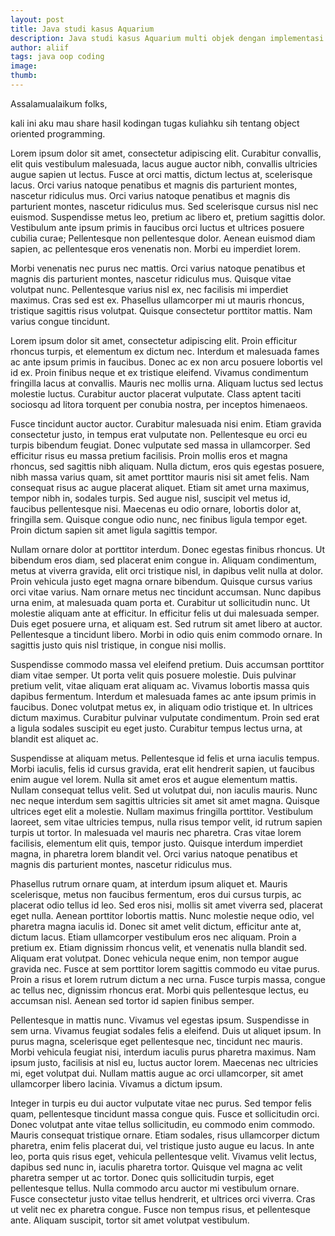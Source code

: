 ```yaml
---
layout: post
title: Java studi kasus Aquarium
description: Java studi kasus Aquarium multi objek dengan implementasi inheritance dan polymorphism.
author: aliif
tags: java oop coding
image: 
thumb: 
---
```


Assalamualaikum folks,

kali ini aku mau share hasil kodingan tugas kuliahku sih tentang object oriented programming.

Lorem ipsum dolor sit amet, consectetur adipiscing elit. Curabitur convallis, elit quis vestibulum malesuada, lacus augue auctor nibh, convallis ultricies augue sapien ut lectus. Fusce at orci mattis, dictum lectus at, scelerisque lacus. Orci varius natoque penatibus et magnis dis parturient montes, nascetur ridiculus mus. Orci varius natoque penatibus et magnis dis parturient montes, nascetur ridiculus mus. Sed scelerisque cursus nisl nec euismod. Suspendisse metus leo, pretium ac libero et, pretium sagittis dolor. Vestibulum ante ipsum primis in faucibus orci luctus et ultrices posuere cubilia curae; Pellentesque non pellentesque dolor. Aenean euismod diam sapien, ac pellentesque eros venenatis non. Morbi eu imperdiet lorem.

Morbi venenatis nec purus nec mattis. Orci varius natoque penatibus et magnis dis parturient montes, nascetur ridiculus mus. Quisque vitae volutpat nunc. Pellentesque varius nisl ex, nec facilisis mi imperdiet maximus. Cras sed est ex. Phasellus ullamcorper mi ut mauris rhoncus, tristique sagittis risus volutpat. Quisque consectetur porttitor mattis. Nam varius congue tincidunt.

Lorem ipsum dolor sit amet, consectetur adipiscing elit. Proin efficitur rhoncus turpis, et elementum ex dictum nec. Interdum et malesuada fames ac ante ipsum primis in faucibus. Donec ac ex non arcu posuere lobortis vel id ex. Proin finibus neque et ex tristique eleifend. Vivamus condimentum fringilla lacus at convallis. Mauris nec mollis urna. Aliquam luctus sed lectus molestie luctus. Curabitur auctor placerat vulputate. Class aptent taciti sociosqu ad litora torquent per conubia nostra, per inceptos himenaeos.

Fusce tincidunt auctor auctor. Curabitur malesuada nisi enim. Etiam gravida consectetur justo, in tempus erat vulputate non. Pellentesque eu orci eu turpis bibendum feugiat. Donec vulputate sed massa in ullamcorper. Sed efficitur risus eu massa pretium facilisis. Proin mollis eros et magna rhoncus, sed sagittis nibh aliquam. Nulla dictum, eros quis egestas posuere, nibh massa varius quam, sit amet porttitor mauris nisi sit amet felis. Nam consequat risus ac augue placerat aliquet. Etiam sit amet urna maximus, tempor nibh in, sodales turpis. Sed augue nisl, suscipit vel metus id, faucibus pellentesque nisi. Maecenas eu odio ornare, lobortis dolor at, fringilla sem. Quisque congue odio nunc, nec finibus ligula tempor eget. Proin dictum sapien sit amet ligula sagittis tempor.

Nullam ornare dolor at porttitor interdum. Donec egestas finibus rhoncus. Ut bibendum eros diam, sed placerat enim congue in. Aliquam condimentum, metus at viverra gravida, elit orci tristique nisl, in dapibus velit nulla at dolor. Proin vehicula justo eget magna ornare bibendum. Quisque cursus varius orci vitae varius. Nam ornare metus nec tincidunt accumsan. Nunc dapibus urna enim, at malesuada quam porta et. Curabitur ut sollicitudin nunc. Ut molestie aliquam ante at efficitur. In efficitur felis ut dui malesuada semper. Duis eget posuere urna, et aliquam est. Sed rutrum sit amet libero at auctor. Pellentesque a tincidunt libero. Morbi in odio quis enim commodo ornare. In sagittis justo quis nisl tristique, in congue nisi mollis.

Suspendisse commodo massa vel eleifend pretium. Duis accumsan porttitor diam vitae semper. Ut porta velit quis posuere molestie. Duis pulvinar pretium velit, vitae aliquam erat aliquam ac. Vivamus lobortis massa quis dapibus fermentum. Interdum et malesuada fames ac ante ipsum primis in faucibus. Donec volutpat metus ex, in aliquam odio tristique et. In ultrices dictum maximus. Curabitur pulvinar vulputate condimentum. Proin sed erat a ligula sodales suscipit eu eget justo. Curabitur tempus lectus urna, at blandit est aliquet ac.

Suspendisse at aliquam metus. Pellentesque id felis et urna iaculis tempus. Morbi iaculis, felis id cursus gravida, erat elit hendrerit sapien, ut faucibus enim augue vel lorem. Nulla sit amet eros et augue elementum mattis. Nullam consequat tellus velit. Sed ut volutpat dui, non iaculis mauris. Nunc nec neque interdum sem sagittis ultricies sit amet sit amet magna. Quisque ultrices eget elit a molestie. Nullam maximus fringilla porttitor. Vestibulum laoreet, sem vitae ultricies tempus, nulla risus tempor velit, id rutrum sapien turpis ut tortor. In malesuada vel mauris nec pharetra. Cras vitae lorem facilisis, elementum elit quis, tempor justo. Quisque interdum imperdiet magna, in pharetra lorem blandit vel. Orci varius natoque penatibus et magnis dis parturient montes, nascetur ridiculus mus.

Phasellus rutrum ornare quam, at interdum ipsum aliquet et. Mauris scelerisque, metus non faucibus fermentum, eros dui cursus turpis, ac placerat odio tellus id leo. Sed eros nisi, mollis sit amet viverra sed, placerat eget nulla. Aenean porttitor lobortis mattis. Nunc molestie neque odio, vel pharetra magna iaculis id. Donec sit amet velit dictum, efficitur ante at, dictum lacus. Etiam ullamcorper vestibulum eros nec aliquam. Proin a pretium ex. Etiam dignissim rhoncus velit, et venenatis nulla blandit sed. Aliquam erat volutpat. Donec vehicula neque enim, non tempor augue gravida nec. Fusce at sem porttitor lorem sagittis commodo eu vitae purus. Proin a risus et lorem rutrum dictum a nec urna. Fusce turpis massa, congue ac tellus nec, dignissim rhoncus erat. Morbi quis pellentesque lectus, eu accumsan nisl. Aenean sed tortor id sapien finibus semper.

Pellentesque in mattis nunc. Vivamus vel egestas ipsum. Suspendisse in sem urna. Vivamus feugiat sodales felis a eleifend. Duis ut aliquet ipsum. In purus magna, scelerisque eget pellentesque nec, tincidunt nec mauris. Morbi vehicula feugiat nisi, interdum iaculis purus pharetra maximus. Nam ipsum justo, facilisis at nisl eu, luctus auctor lorem. Maecenas nec ultricies mi, eget volutpat dui. Nullam mattis augue ac orci ullamcorper, sit amet ullamcorper libero lacinia. Vivamus a dictum ipsum.

Integer in turpis eu dui auctor vulputate vitae nec purus. Sed tempor felis quam, pellentesque tincidunt massa congue quis. Fusce et sollicitudin orci. Donec volutpat ante vitae tellus sollicitudin, eu commodo enim commodo. Mauris consequat tristique ornare. Etiam sodales, risus ullamcorper dictum pharetra, enim felis placerat dui, vel tristique justo augue eu lacus. In ante leo, porta quis risus eget, vehicula pellentesque velit. Vivamus velit lectus, dapibus sed nunc in, iaculis pharetra tortor. Quisque vel magna ac velit pharetra semper ut ac tortor. Donec quis sollicitudin turpis, eget pellentesque tellus. Nulla commodo arcu auctor mi vestibulum ornare. Fusce consectetur justo vitae tellus hendrerit, et ultrices orci viverra. Cras ut velit nec ex pharetra congue. Fusce non tempus risus, et pellentesque ante. Aliquam suscipit, tortor sit amet volutpat vestibulum.